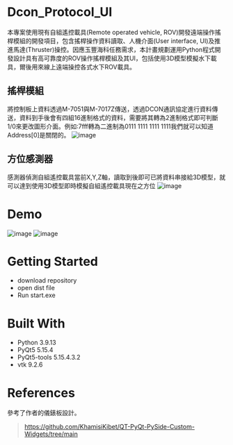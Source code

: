 # Dcon_Protocol_UI
本專案使用現有自組遙控載具(Remote operated vehicle, ROV)開發遠端操作搖桿模組的開發項目，包含搖桿操作資料讀取、人機介面(User interface, UI)及推進馬達(Thruster)操控。因應玉豐海科任務需求，本計畫規劃運用Python程式開發設計具有高可靠度的ROV操作搖桿模組及其UI，包括使用3D模型模擬水下載具，爾後用來線上遠端操控各式水下ROV載具。
## 搖桿模組
將控制板上資料透過M-7051與M-7017Z傳送，透過DCON通訊協定進行資料傳送，資料到手後會有四組16進制格式的資料，需要將其轉為2進制格式即可判斷1/0來更改圖形介面。例如:7fff轉為二進制為0111 1111 1111 1111我們就可以知道Address[0]是關閉的。
![image](https://github.com/strings143/dcon_protocol_ui/assets/73727207/08779024-2dc1-4a1a-a5e5-e94ecb139e9b)
## 方位感測器
感測器偵測自組遙控載具當前X,Y,Z軸，讀取到後即可已將資料串接給3D模型，就可以達到使用3D模型即時模擬自組遙控載具現在之方位
![image](https://github.com/strings143/dcon_protocol_ui/assets/73727207/562df74b-cade-4533-81e6-6154ee1996d8)
# Demo
![image](https://github.com/strings143/dcon_protocol_ui/assets/73727207/9f1a73d1-9d07-4323-803e-51a494eebad1)
![image](https://github.com/strings143/dcon_protocol_ui/assets/73727207/30ee2c17-2325-43ba-9b87-061b21c982d5)
# Getting Started
* download repository 
* open dist file
* Run start.exe
# Built With
* Python 3.9.13
* PyQt5 5.15.4
* PyQt5-tools 5.15.4.3.2 
* vtk 9.2.6
# References
參考了作者的儀錶板設計。
> https://github.com/KhamisiKibet/QT-PyQt-PySide-Custom-Widgets/tree/main

